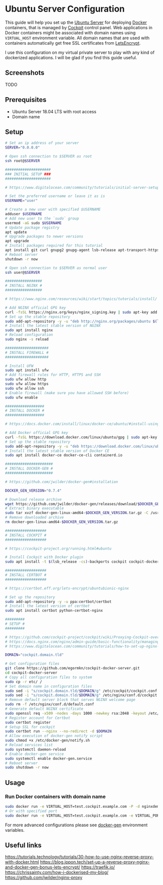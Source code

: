 # Ubuntu Server Configuration

This guide will help you set up the [Ubuntu Server](https://ubuntu.com/download/server/) for deploying [Docker](https://docs.docker.com/) containers, that is managed by [Cockpit](https://cockpit-project.org/) control panel. Web applications in Docker containers might be associated with domain names using `VIRTUAL_HOST` environment variable. All domain names that are used with containers automatically get free SSL certificates from [LetsEncrypt](https://letsencrypt.org/).

I use this configuration on my virtual private server to play with any kind of dockerized applications. I will be glad if you find this guide useful.

## Screenshots

TODO

## Prerequisites
- Ubuntu Server 18.04 LTS with root access
- Domain name

## Setup

```bash
# Set an ip address of your server
SERVER="0.0.0.0"

# Open ssh connection to $SERVER as root
ssh root@$SERVER
```

```bash
#####################
### INITIAL SETUP ### 
#####################

# https://www.digitalocean.com/community/tutorials/initial-server-setup-with-ubuntu-18-04

# Set the preferred username or leave it as is
USERNAME="user"

# Create a new user with specified $USERNAME
adduser $USERNAME
# Add new user to the `sudo` group
usermod -aG sudo $USERNAME
# Update package registry
apt update
# Upgrade packages to newer versions
apt upgrade
# Install packages required for this tutorial
apt install git curl gnupg2 gnupg-agent lsb-release apt-transport-https software-properties-common
# Reboot server
shutdown -r now
```

```bash
# Open ssh connection to $SERVER as normal user
ssh user@$SERVER
```

```bash
#################
# INSTALL NGINX #
#################

# https://www.nginx.com/resources/wiki/start/topics/tutorials/install/

# Add NGINX official GPG key
curl -fsSL https://nginx.org/keys/nginx_signing.key | sudo apt-key add -
# Set up the stable repository
sudo add-apt-repository -y -u "deb http://nginx.org/packages/ubuntu $(lsb_release -cs) nginx"
# Install the latest stable version of NGINX
sudo apt install nginx
# Reload configuration
sudo nginx -s reload
```

```bash
####################
# INSTALL FIREWALL #
####################

# Install UFW
sudo apt install ufw
# Add firewall rules for HTTP, HTTPS and SSH
sudo ufw allow http
sudo ufw allow https
sudo ufw allow ssh
# Enable firewall (make sure you have allowed SSH before)
sudo ufw enable
```

```bash
##################
# INSTALL DOCKER #
##################

# https://docs.docker.com/install/linux/docker-ce/ubuntu/#install-using-the-repository

# Add Docker official GPG key
curl -fsSL https://download.docker.com/linux/ubuntu/gpg | sudo apt-key add -
# Set up the stable repository
sudo add-apt-repository -y -u "deb https://download.docker.com/linux/ubuntu $(lsb_release -cs) stable"
# Install the latest stable version of Docker CE
sudo apt install docker-ce docker-ce-cli containerd.io
```

```bash
######################
# INSTALL DOCKER-GEN #
######################

# https://github.com/jwilder/docker-gen#installation

DOCKER_GEN_VERSION="0.7.4"

# Download release archive
wget https://github.com/jwilder/docker-gen/releases/download/$DOCKER_GEN_VERSION/docker-gen-linux-amd64-$DOCKER_GEN_VERSION.tar.gz
# Extract binary executable
sudo tar xvzf docker-gen-linux-amd64-$DOCKER_GEN_VERSION.tar.gz -C /usr/local/bin/
# Remove downloaded archive
rm docker-gen-linux-amd64-$DOCKER_GEN_VERSION.tar.gz
```

```bash
###################
# INSTALL COCKPIT #
###################

# https://cockpit-project.org/running.html#ubuntu

# Install Cockpit with Docker plugin
sudo apt install -t $(lsb_release -cs)-backports cockpit cockpit-docker
```

```bash
###################
# INSTALL CERTBOT #
###################

# https://certbot.eff.org/lets-encrypt/ubuntubionic-nginx

# Set up the repository
sudo add-apt-repository -y -u ppa:certbot/certbot
# Install the latest version of certbot
sudo apt install certbot python-certbot-nginx
```

```bash
#########
# SETUP #
#########

# https://github.com/cockpit-project/cockpit/wiki/Proxying-Cockpit-over-NGINX
# https://docs.nginx.com/nginx/admin-guide/basic-functionality/managing-configuration-files/
# https://www.digitalocean.com/community/tutorials/how-to-set-up-nginx-server-blocks-on-centos-7

DOMAIN="cockpit.domain.tld"

# Get configuration files
git clone https://github.com/egormkn/cockpit-docker-server.git
cd cockpit-docker-server
# Copy all configuration files to system
sudo cp -r etc/ /
# Set domain name in configuration files
sudo sed -i "s/cockpit.domain.tld/$DOMAIN/g" /etc/cockpit/cockpit.conf
sudo sed -i "s/cockpit.domain.tld/$DOMAIN/g" /etc/nginx/conf.d/cockpit.conf
# Remove default server block that serves NGINX welcome page
sudo rm -f /etc/nginx/conf.d/default.conf
# Generate default NGINX certificate
sudo openssl req -x509 -nodes -days 1000 -newkey rsa:2048 -keyout /etc/nginx/ssl/nginx.key -out /etc/nginx/ssl/nginx.crt
# Register account for Certbot
sudo certbot register
# Setup SSL for cockpit
sudo certbot run --nginx --no-redirect -d $DOMAIN
# Allow execution of docker-gen notify script
sudo chmod +x /etc/docker-gen/notify.sh
# Reload services list
sudo systemctl daemon-reload
# Enable docker-gen service
sudo systemctl enable docker-gen.service
# Reboot server
sudo shutdown -r now
```

## Usage

### Run Docker containers with domain name

```bash
sudo docker run -e VIRTUAL_HOST=test.cockpit.example.com -P -d nginxdemos/hello
# Or with specified port
sudo docker run -e VIRTUAL_HOST=test.cockpit.example.com -e VIRTUAL_PORT=3000 -P -d nginxdemos/hello
```

For more advanced configurations please see [docker-gen](https://github.com/jwilder/docker-gen) environment variables.

## Useful links
https://tutorials.technology/tutorials/30-how-to-use-nginx-reverse-proxy-with-docker.html
https://blog.ippon.tech/set-up-a-reverse-proxy-nginx-and-docker-gen-bonus-lets-encrypt/
https://traefik.io/
https://chrissainty.com/how-i-dockerised-my-blog/
https://github.com/jwilder/nginx-proxy
